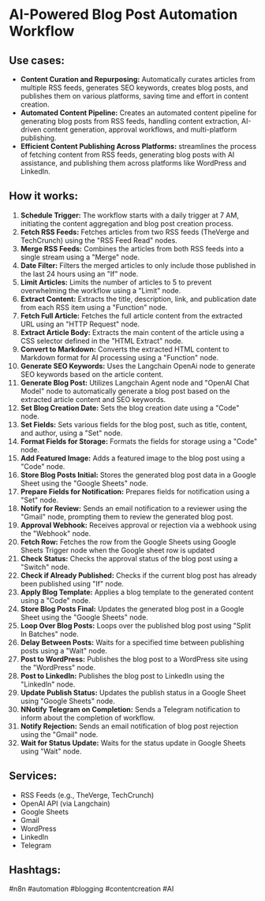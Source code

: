 # AI-Powered Blog Post Automation Workflow

## Use cases:

- **Content Curation and Repurposing:** Automatically curates articles from multiple RSS feeds, generates SEO keywords, creates blog posts, and publishes them on various platforms, saving time and effort in content creation.
- **Automated Content Pipeline:** Creates an automated content pipeline for generating blog posts from RSS feeds, handling content extraction, AI-driven content generation, approval workflows, and multi-platform publishing.
- **Efficient Content Publishing Across Platforms:** streamlines the process of fetching content from RSS feeds, generating blog posts with AI assistance, and publishing them across platforms like WordPress and LinkedIn.

## How it works:

1.  **Schedule Trigger:** The workflow starts with a daily trigger at 7 AM, initiating the content aggregation and blog post creation process.
2.  **Fetch RSS Feeds:** Fetches articles from two RSS feeds (TheVerge and TechCrunch) using the "RSS Feed Read" nodes.
3.  **Merge RSS Feeds:** Combines the articles from both RSS feeds into a single stream using a "Merge" node.
4.  **Date Filter:** Filters the merged articles to only include those published in the last 24 hours using an "If" node.
5.  **Limit Articles:** Limits the number of articles to 5 to prevent overwhelming the workflow using a "Limit" node.
6.  **Extract Content:** Extracts the title, description, link, and publication date from each RSS item using a "Function" node.
7.  **Fetch Full Article:** Fetches the full article content from the extracted URL using an "HTTP Request" node.
8.  **Extract Article Body:** Extracts the main content of the article using a CSS selector defined in the "HTML Extract" node.
9.  **Convert to Markdown:** Converts the extracted HTML content to Markdown format for AI processing using a "Function" node.
10. **Generate SEO Keywords:** Uses the Langchain OpenAi node to generate SEO keywords based on the article content.
11. **Generate Blog Post:** Utilizes Langchain Agent node and "OpenAI Chat Model" node to automatically generate a blog post based on the extracted article content and SEO keywords.
12. **Set Blog Creation Date:** Sets the blog creation date using a "Code" node.
13. **Set Fields:** Sets various fields for the blog post, such as title, content, and author, using a "Set" node.
14. **Format Fields for Storage:** Formats the fields for storage using a "Code" node.
15. **Add Featured Image:** Adds a featured image to the blog post using a "Code" node.
16. **Store Blog Posts Initial:** Stores the generated blog post data in a Google Sheet using the "Google Sheets" node.
17. **Prepare Fields for Notification:** Prepares fields for notification using a "Set" node.
18. **Notify for Review:** Sends an email notification to a reviewer using the "Gmail" node, prompting them to review the generated blog post.
19. **Approval Webhook:** Receives approval or rejection via a webhook using the "Webhook" node.
20. **Fetch Row:** Fetches the row from the Google Sheets using Google Sheets Trigger node when the Google sheet row is updated
21. **Check Status:** Checks the approval status of the blog post using a "Switch" node.
22. **Check if Already Published:** Checks if the current blog post has already been published using "If" node.
23. **Apply Blog Template:** Applies a blog template to the generated content using a "Code" node.
24. **Store Blog Posts Final:** Updates the generated blog post in a Google Sheet using the "Google Sheets" node.
25. **Loop Over Blog Posts:** Loops over the published blog post using "Split In Batches" node.
26. **Delay Between Posts:** Waits for a specified time between publishing posts using a "Wait" node.
27. **Post to WordPress:** Publishes the blog post to a WordPress site using the "WordPress" node.
28. **Post to LinkedIn:** Publishes the blog post to LinkedIn using the "LinkedIn" node.
29. **Update Publish Status:** Updates the publish status in a Google Sheet using "Google Sheets" node.
30. **NNotify Telegram on Completion:** Sends a Telegram notification to inform about the completion of workflow.
31. **Notify Rejection:** Sends an email notification of blog post rejection using the "Gmail" node.
32. **Wait for Status Update:** Waits for the status update in Google Sheets using "Wait" node.

## Services:

-   RSS Feeds (e.g., TheVerge, TechCrunch)
-   OpenAI API (via Langchain)
-   Google Sheets
-   Gmail
-   WordPress
-   LinkedIn
-   Telegram

## Hashtags:

#n8n #automation #blogging #contentcreation #AI
